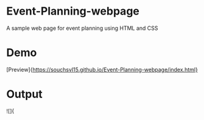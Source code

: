 # Event-Planning-webpage
A sample web page for event planning using HTML and CSS
# Demo
[Preview]{https://souchsvl15.github.io/Event-Planning-webpage/index.html}
# Output
![]{
